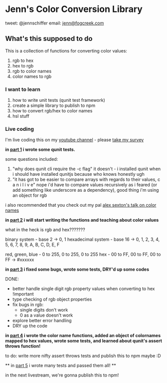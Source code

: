 Jenn's Color Conversion Library
=============================

tweet: @jennschiffer
email: jenn@fogcreek.com

## What's this supposed to do

This is a collection of functions for converting color values:

1. rgb to hex
2. hex to rgb
3. rgb to color names
4. color names to rgb

### I want to learn

1. how to write unit tests (qunit test framework)
2. create a simple library to publish to npm
3. how to convert rgb/hex to color names
4. hsl stuff

### Live coding 

I'm live coding this on my [youtube channel](https://youtube.com/user/forcedtodrive) - please [take my survey](https://goo.gl/forms/oSkQH1pJBxJzNuj03)

**in [part 1](https://www.youtube.com/watch?v=WfOI2CXcpW0) i wrote some qunit tests.**

some questions included:

1. "why does qunit cli require the -c flag" it doesn't - i installed qunit when i should have installed qunitjs because who knows honestly ugh
2. "it has got to be easier to compare arrays with regards to their values, c a n i l i v e" nope i'd have to compare values recursively as i feared (or add something like underscore as a dependency), good thing i'm using an object for rgb

i also recommended that you check out my pal [alex sexton's talk on color names](https://www.youtube.com/watch?v=HmStJQzclHc)

**in [part 2](https://www.youtube.com/watch?v=-tSymGoDnRA) i will start writing the functions and teaching about color values**

what in the heck is rgb and hex???????

binary system - base 2 -> 0, 1
hexadecimal system - base 16 -> 0, 1, 2, 3, 4, 5, 6, 7, 8, 9, A, B, C, D, E, F

red, green, blue - 0 to 255, 0 to 255, 0 to 255
hex - 00 to FF, 00 to FF, 00 to FF -> #xxxxxx


**in [part 3](https://www.youtube.com/watch?v=Ahut2jeh0WQ) i fixed some bugs, wrote some tests, DRY'd up some codes**

DONE:
* better handle single digit rgb property values when converting to hex !important
* type checking of rgb object properties
* fix bugs in rgb:
  - single digits don't work
  - 0 as a value doesn't work
* explore better error handling
* DRY up the code

**in [part 4](https://www.youtube.com/watch?v=8nN5dfvKwVg) i wrote the color name functions, added an object of colornames mapped to hex values, wrote some tests, and learned about qunit's assert throws function!**

to do: write more nifty assert throws tests and publish this to npm maybe :D

** in [part 5](https://www.youtube.com/watch?v=ICSDSlEPEyk) i wrote many tests and passed them all! **

in the next livestream, we're gonna publish this to npm!